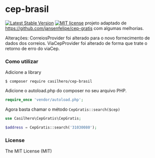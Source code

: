 # cep-brasil
[![Latest Stable Version](https://poser.pugx.org/jansenfelipe/cep-gratis/v/stable.svg)](https://packagist.org/packages/casilhero/cep-brasil)
[![MIT license](https://poser.pugx.org/jansenfelipe/nfephp-serialize/license.svg)](http://opensource.org/licenses/MIT)
projeto adaptado de https://github.com/jansenfelipe/cep-gratis com algumas melhorias.

Alterações: CorreiosProvider foi alterado para o novo fornecimento de dados dos correios.
ViaCepProvider foi alterado de forma que trate o retorno de erro do viaCep.


### Como utilizar

Adicione a library

```shell
$ composer require casilhero/cep-brasil
```

Adicione o autoload.php do composer no seu arquivo PHP.

```php
require_once 'vendor/autoload.php';
```

Agora basta chamar o método `CepGratis::search($cep)`

```php
use Casilhero\CepGratis\CepGratis;

$address = CepGratis::search('31030080');
```
### License

The MIT License (MIT)